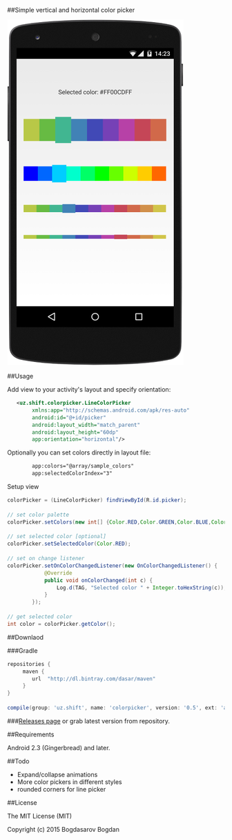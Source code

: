 ##Simple vertical and horizontal color picker

![Alt text](/screenshot.png?raw=true)

##Usage

Add view to your activity's layout and specify orientation:
```xml
   <uz.shift.colorpicker.LineColorPicker
        xmlns:app="http://schemas.android.com/apk/res-auto"
        android:id="@+id/picker"
        android:layout_width="match_parent"
        android:layout_height="60dp"
        app:orientation="horizontal"/>
```

Optionally you can set colors directly in layout file:
```xml
        app:colors="@array/sample_colors"
        app:selectedColorIndex="3"
```

Setup view
```java
colorPicker = (LineColorPicker) findViewById(R.id.picker);

// set color palette
colorPicker.setColors(new int[] {Color.RED,Color.GREEN,Color.BLUE,Color.YELLOW});

// set selected color [optional]
colorPicker.setSelectedColor(Color.RED);

// set on change listener
colorPicker.setOnColorChangedListener(new OnColorChangedListener() {
			@Override
			public void onColorChanged(int c) {
				Log.d(TAG, "Selected color " + Integer.toHexString(c));
			}
		});

// get selected color
int color = colorPicker.getColor();
```

##Downlaod

###Gradle
```gradle
repositories {
     maven {
        url  "http://dl.bintray.com/dasar/maven"
     }
}

compile(group: 'uz.shift', name: 'colorpicker', version: '0.5', ext: 'aar')
```

###[Releases page](https://github.com/DASAR/ShiftColorPicker/releases) 
or grab latest version from repository.

##Requirements

Android 2.3 (Gingerbread) and later.

##Todo
* Expand/collapse animations
* More color pickers in different styles
* rounded corners for line picker

##License

The MIT License (MIT)

Copyright (c) 2015 Bogdasarov Bogdan